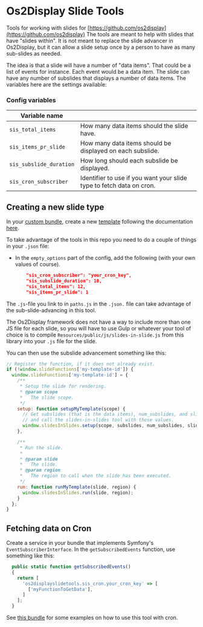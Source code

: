 Os2Display Slide Tools
===

Tools for working with slides for [https://github.com/os2display](https://github.com/os2display) The tools are meant to help with slides that have "slides within". It is not meant to replace the slide advancer in Os2Display, but it can allow a slide setup once by a person to have as many sub-slides as needed.

The idea is that a slide will have a number of "data items". That could be a list of events for instance. Each event would be a data item. The slide can have any number of subslides that displays a number of data items. The variables here are the settings available:

### Config variables

| Variable name           |                                                              |
| ----------------------- | ------------------------------------------------------------ |
| `sis_total_items`       | How many data items should the slide have.                   |
| `sis_items_pr_slide`    | How many data items should be displayed on each subslide.    |
| `sis_subslide_duration` | How long should each subslide be displayed.                  |
| `sis_cron_subscriber`   | Identifier to use if you want your slide type to fetch data on cron. |



## Creating a new slide type

In your [custom bundle](https://github.com/os2display/docs/blob/master/guidelines/custom-bundles-guidelines.md), create a new [template](https://github.com/os2display/docs/blob/master/guidelines/template-guidelines.md) following the documentation [here](https://github.com/os2display/docs/blob/master/guidelines/template-guidelines.md).

To take advantage of the tools in this repo you need to do a couple of things in your `.json` file:

- In the `empty_options` part of the config, add the following (with your own values of course).

  ```json
      "sis_cron_subscriber": "your_cron_key",
      "sis_subslide_duration": 10,
      "sis_total_items": 12,
      "sis_items_pr_slide": 1
  ```

The `.js`-file you link to in `paths.js` in the `.json.` file can take advantage of the sub-slide-advancing in this tool.

The Os2Display framework does not have a way to include more than one JS file for each slide, so you will have to use Gulp or whatever your tool of choice is to compile `Resources/public/js/slides-in-slide.js` from this library into your `.js` file for the slide.

You can then use the subslide advancement something like this:

```javascript
// Register the function, if it does not already exist.
if (!window.slideFunctions['my-template-id']) {
  window.slideFunctions['my-template-id'] = {
    /**
     * Setup the slide for rendering.
     * @param scope
     *   The slide scope.
     */
    setup: function setupMyTemplate(scope) {
      // Get subslides (that is the data items), num_subslides, and slide_duration
      // and call the slides-in-slides tool with those values.
      window.slidesInSlides.setup(scope, subslides, num_subslides, slide_duration);
    },

    /**
     * Run the slide.
     *
     * @param slide
     *   The slide.
     * @param region
     *   The region to call when the slide has been executed.
     */
    run: function runMyTemplate(slide, region) {
      window.slidesInSlides.run(slide, region);
    }
  };
}
```

## Fetching data on Cron

Create a service in your bundle that implements Symfony's `EventSubscriberInterface`. In the `getSubscribedEvents` function, use something like this:

```javascript
  public static function getSubscribedEvents()
  {
    return [
      'os2displayslidetools.sis_cron.your_cron_key' => [
        ['myFunctionToGetData'],
      ]
    ];
  }
```



See [this bundle](https://github.com/kkos2/os2display-admin) for some examples on how to use this tool with cron.